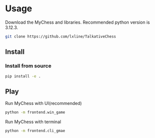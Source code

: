 # Usage
Download the MyChess and libraries.
Recommended python version is 3.12.3.
```bash
git clone https://github.com/lxline/TalkativeChess
```

## Install

### Install from source
```bash
pip install -e .
```

## Play

Run MyChess with UI(recommended)
```bash
python -m frontend.win_game
```

Run MyChess with terminal
```bash
python -m frontend.cli_gmae
```
